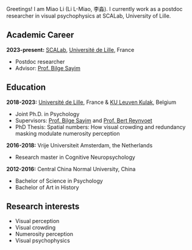 

Greetings! I am Miao Li (Li L-Miao, 李淼). I currently work as a postdoc researcher in visual psychophysics at SCALab, University of Lille.

## Academic Career

**2023-present:** [SCALab](https://scalab.univ-lille.fr/), [Université de Lille](https://www.univ-lille.fr/), France
* Postdoc researcher 
* Advisor: [Prof. Bilge Sayim](https://www.appearancelab.org/bilge)


## Education

**2018-2023:** [Université de Lille](https://www.univ-lille.fr/), France & [KU Leuven Kulak](https://kulak.kuleuven.be/), Belgium

* Joint Ph.D. in Psychology
* Supervisors: [Prof. Bilge Sayim](https://www.appearancelab.org/bilge) and [Prof. Bert Reynvoet](https://www.kuleuven.be/wieiswie/nl/person/00047096)
* PhD Thesis: Spatial numbers: How visual crowding and redundancy masking modulate numerosity perception

**2016-2018:** Vrije Universiteit Amsterdam, the Netherlands

* Research master in Cognitive Neuropsychology


**2012-2016:** Central China Normal University, China

* Bachelor of Science in Psychology
* Bachelor of Art in History

## Research interests

* Visual perception
* Visual crowding
* Numerosity perception
* Visual psychophysics